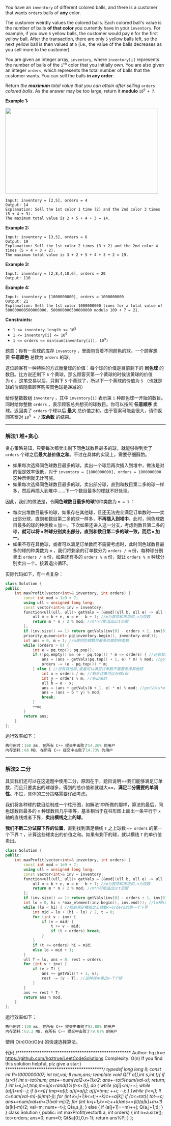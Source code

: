 <p>You have an <code>inventory</code> of different colored balls, and there is a customer that wants <code>orders</code> balls of <strong>any</strong> color.</p>

<p>The customer weirdly values the colored balls. Each colored ball's value is the number of balls <strong>of that color&nbsp;</strong>you currently have in your <code>inventory</code>. For example, if you own <code>6</code> yellow balls, the customer would pay <code>6</code> for the first yellow ball. After the transaction, there are only <code>5</code> yellow balls left, so the next yellow ball is then valued at <code>5</code> (i.e., the value of the balls decreases as you sell more to the customer).</p>

<p>You are given an integer array, <code>inventory</code>, where <code>inventory[i]</code> represents the number of balls of the <code>i<sup>th</sup></code> color that you initially own. You are also given an integer <code>orders</code>, which represents the total number of balls that the customer wants. You can sell the balls <strong>in any order</strong>.</p>

<p>Return <em>the <strong>maximum</strong> total value that you can attain after selling </em><code>orders</code><em> colored balls</em>. As the answer may be too large, return it <strong>modulo </strong><code>10<sup>9 </sup>+ 7</code>.</p>

 
<p><strong>Example 1:</strong></p>
<img style="width: 480px; height: 270px;" src="https://assets.leetcode.com/uploads/2020/11/05/jj.gif" alt="" width="60%">

```clike
Input: inventory = [2,5], orders = 4
Output: 14
Explanation: Sell the 1st color 1 time (2) and the 2nd color 3 times (5 + 4 + 3).
The maximum total value is 2 + 5 + 4 + 3 = 14.
```

 
<p><strong>Example 2:</strong></p>

```clike
Input: inventory = [3,5], orders = 6
Output: 19
Explanation: Sell the 1st color 2 times (3 + 2) and the 2nd color 4 times (5 + 4 + 3 + 2).
The maximum total value is 3 + 2 + 5 + 4 + 3 + 2 = 19.
```

 

<p><strong>Example 3:</strong></p>

```clike
Input: inventory = [2,8,4,10,6], orders = 20
Output: 110 
```

<p><strong>Example 4:</strong></p>

```clike
Input: inventory = [1000000000], orders = 1000000000
Output: 21
Explanation: Sell the 1st color 1000000000 times for a total value of 500000000500000000. 500000000500000000 modulo 109 + 7 = 21.
```
 
<p><strong>Constraints:</strong></p>

<ul>
	<li><code>1 &lt;= inventory.length &lt;= 10<sup>5</sup></code></li>
	<li><code>1 &lt;= inventory[i] &lt;= 10<sup>9</sup></code></li>
	<li><code>1 &lt;= orders &lt;= min(sum(inventory[i]), 10<sup>9</sup>)</code></li>
</ul>




题意：你有一些球的库存&nbsp;<code>inventory</code>&nbsp;，里面包含着不同颜色的球。一个顾客想要&nbsp;<strong>任意颜色</strong> 总数为&nbsp;<code>orders</code>&nbsp;的球。 

<p>这位顾客有一种特殊的方式衡量球的价值：每个球的价值是目前剩下的&nbsp;<strong>同色球</strong>&nbsp;的数目。比方说还剩下&nbsp;<code>6</code>&nbsp;个黄球，那么顾客买第一个黄球的时候该黄球的价值为&nbsp;<code>6</code>&nbsp;。这笔交易以后，只剩下&nbsp;<code>5</code>&nbsp;个黄球了，所以下一个黄球的价值为&nbsp;<code>5</code>&nbsp;（也就是球的价值随着顾客购买同色球是递减的）</p>

<p>给你整数数组&nbsp;<code>inventory</code>&nbsp;，其中&nbsp;<code>inventory[i]</code>&nbsp;表示第&nbsp;<code>i</code>&nbsp;种颜色球一开始的数目。同时给你整数&nbsp;<code>orders</code>&nbsp;，表示顾客总共想买的球数目。你可以按照 <strong>任意顺序</strong>&nbsp;卖球。返回卖了 <code>orders</code>&nbsp;个球以后 <strong>最大</strong>&nbsp;总价值之和。由于答案可能会很大，请你返回答案对 <code>10<sup>9</sup>&nbsp;+ 7</code>&nbsp;<strong>取余数</strong>&nbsp;的结果。</p>

---
### 解法1 堆+贪心
贪心策略易知，只要每次都卖出剩下同色球数目最多的球，就能够得到卖了 `orders` 个球之后**最大总价值之和**。不过在具体的实现上，需要仔细斟酌。
- 如果每次选择同色球数目最多的球，卖出一个球后再次插入到堆中，做法是对的但是效率很低，对于 `inventory = [1000000000], orders = 1000000000` 这种示例就无计可施。
- 如果每次选择同色球数目最多的球，卖出部分球，直到和数目第二多的球一样多，然后再插入到堆中……下一个数目最多的球就不好处理。

因此，我们的做法是，令**同色球数目最多的球**的种类数为 `m = 1` ：
- 每次出堆数目最多的球，如果存在其他球，且还无法完全满足订单数时——卖出部分球，直到和数目第二多的球一样多，**不再插入到堆中**。此时，同色球数目最多的球的种类数 `m` 加一。下次如果还进入这一分支，考虑到数目第二多的球，**就可以将 `m` 种球分别卖出部分，直到和数目第二多的球一致，而后 `m` 加一**。
- 如果不存在其他球，或者可以满足订单数而不需要考虑时，此时同色球数目最多的球的种类数为 `m` ，我们将剩余的订单数分为 `orders / m` 份，每种球分别卖出 `orders / m` 份，如果还有多的 `orders % m` 份，就让 `orders % m` 种球分别卖出一个。接着退出循环。

实际代码如下，有一点复杂：
```cpp
class Solution { 
public:
    int maxProfit(vector<int>& inventory, int orders) {
        const int mod = 1e9 + 7;
        using ull = unsigned long long;
        const vector<int>& inv = inventory;
        function<ull(ull, ull)> getVals = [&mod](ull b, ull e) -> ull { //首项,末项都<=1e9
            ull m = b + e, n = e - b + 1; //m为首项和末项和,n为项数
            return m * n / 2 % mod; //m*n可能溢出int范围
        };
        if (inv.size() == 1) return getVals(inv[0] - orders + 1, inv[0]); //只有一种球时
        priority_queue<int> pq(inventory.begin(), inventory.end());
        int ans = 0, m = 1; //m是同色球数目最多的球的种类数
        while (orders > 0) {
            int e = pq.top(); pq.pop();
            if (!pq.empty() && (e - pq.top()) * m <= orders) { //还有其他球时
                ans = (ans + getVals(pq.top() + 1, e) * m) % mod; //getVals*m可能溢出int范围
                orders -= (e - pq.top()) * m;
            } else { //没有其他球,或者可以满足订单数不需要考虑其他球
                int x = orders / m; //剩余订单可以分成x份
                int y = orders % m; //多出来的
                ull b = e - x;
                ans = (ans + getVals(b + 1, e) * m) % mod; //getVals*m可能溢出int范围
                ans = (ans + b * y) % mod;
                break;
            }
            ++m;
        }
        return ans;
    }
}; 
```
运行效率如下：
```cpp
执行用时：168 ms, 在所有 C++ 提交中击败了54.26% 的用户
内存消耗：66 MB, 在所有 C++ 提交中击败了14.73% 的用户
```

---
### 解法2 二分
其实我们还可以在这道题中使用二分，原因在于，题目说明==我们能够满足订单数，而且只要卖出的球越多，得到的总价值和就越大==，**满足二分需要的单调性**。不过，具体的二分策略需要仔细考虑。

我们将各种球的数目绘制成一个柱形图，如解法1中所做的那样，算法的最后，同色球数目最多的 `m` 种球数目几乎相等，基本相当于在柱形图上画出一条平行于 `x` 轴的直线或者下界，**卖出横线之上的球**。

**我们不断二分试探下界的位置**，直到找到满足横线 `T` 之上球数 `<= orders` 的第一个下界 `T` ，计算这些球卖出的价值之和。如果有剩下的球，就以横线 `T` 的单价值卖出。
```cpp
class Solution { 
public:
    int maxProfit(vector<int>& inventory, int orders) {
        const int mod = 1e9 + 7;
        using ull = unsigned long long;
        const vector<int>& inv = inventory;
        function<ull(ull, ull)> getVals = [&mod](ull b, ull e) -> ull { //首项,末项都<=1e9
            ull m = b + e, n = e - b + 1; //m为首项和末项和,n为项数
            return m * n / 2 % mod; //m*n可能溢出int范围
        };
        if (inv.size() == 1) return getVals(inv[0] - orders + 1, inv[0]); //只有一种球时
        int lo = 0, hi = *max_element(inv.begin(), inv.end()); //lo和hi都是y轴的标尺
        while (lo < hi) { //找到满足横线之上球数<=orders的第一个下界
            int mid = lo + (hi - lo) / 2, t = 0; 
            for (int v : inv) {
                if (v > mid) {
                    t += v - mid;
                    if (t > orders) break;
                }
            }
            if (t <= orders) hi = mid;
            else lo = mid + 1;
        } 
        ull T = lo, ans = 0, rest = orders;
        for (int v : inv) {
            if (v > T) {
                ans += getVals(T + 1, v);
                rest -= (v - T); //这种球中卖出v-T个球
            }
        }
        ans += rest * T;
        return ans % mod;
    }
}; 
```
运行效率如下：
```cpp
执行用时：128 ms, 在所有 C++ 提交中击败了93.80% 的用户
内存消耗：63.2 MB, 在所有 C++ 提交中击败了79.07% 的用户
```
使用 O(n)O(n)O(n) 的快速选择算法。

代码
/***************************************************
Author: hqztrue
https://github.com/hqztrue/LeetCodeSolutions
Complexity: O(n)
If you find this solution helpful, plz give a star:)
***************************************************/
typedef long long ll;
const int P=1000000007;
int tot,val; ll num,ans;
template<class T>
void Q(T a[],int s,int t){
	if (s>t){
		int x=tot/num;
		ans+=num*(val*2-x+1)*x/2;
		ans+=tot%num*(val-x);
		return;
	}
	int i=s,j=t,tmp,m=a[s+rand()%(t-s+1)];
	do {
		while (a[i]<m)++i;
		while (a[j]>m)--j;
		if (i<=j){
			tmp=a[i]; a[i]=a[j]; a[j]=tmp;
			++i; --j;
		}
	}while (i<=j);
	ll c=num*(val-m)-(ll)m*(t-j);
	for (int k=j+1;k<=t;++k)c+=a[k];
	if (c<=tot){
		tot-=c; ans+=num*(val+m+1)*(val-m)/2;
		for (int k=j+1;k<=t;++k)ans+=(ll)(a[k]+m+1)*(a[k]-m)/2;
		val=m; num+=t-j;
		Q(a,s,j);
	}
	else {
		if (a[j+1]==m)++j;
		Q(a,j+1,t);
	}
}
class Solution {
public:
	int maxProfit(vector<int>& a, int orders) {
		int n=a.size(); tot=orders; ans=0; num=0;
		Q(&a[0],0,n-1);
		return ans%P;
	}
};